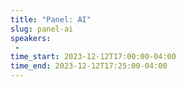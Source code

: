```yaml
---
title: "Panel: AI"
slug: panel-ai
speakers:
 - 
time_start: 2023-12-12T17:00:00-04:00
time_end: 2023-12-12T17:25:00-04:00
---
```


